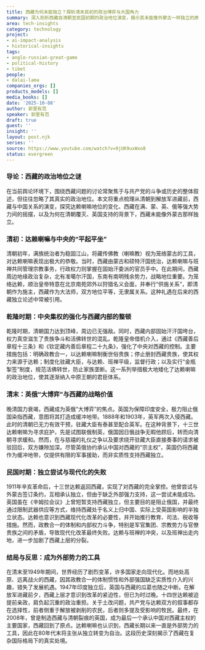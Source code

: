 ```yaml
---
title: 西藏为何未能独立？探析清末民初的政治博弈与大国角力
summary: 深入剖析西藏自清朝至民国初期的政治地位演变，揭示其未能像外蒙古一样独立的原因，以及英俄“大博弈”时代下西藏的复杂处境。
area: tech-insights
category: technology
project:
- ai-impact-analysis
- historical-insights
tags:
- anglo-russian-great-game
- political-history
- tibet
people:
- dalai-lama
companies_orgs: []
products_models: []
media_books: []
date: '2025-10-08'
author: 郭里有范
speaker: 郭里有范
draft: true
guest: ''
insight: ''
layout: post.njk
series: ''
source: https://www.youtube.com/watch?v=9jUK9uxWxo8
status: evergreen
---
```

### 导论：西藏的政治地位之谜

在当前舆论环境下，围绕西藏问题的讨论常聚焦于与共产党的斗争或历史的整体叙述，但往往忽略了其真实的政治地位。本文将重点梳理从清朝到解放军进藏前，西藏与中国关系的演变，探究达赖喇嘛地位的变化、西藏在满、蒙、英、俄等强大势力间的摇摆，以及为何在清朝覆灭、英国支持的背景下，西藏未能像外蒙古那样独立。

### 清初：达赖喇嘛与中央的“平起平坐”

清朝初年，满族统治者为稳固江山，将藏传佛教（喇嘛教）视为笼络蒙古的工具，对达赖喇嘛表现出极大的恭敬。当时，西藏由蒙古和硕特汗国统治，达赖喇嘛与班禅共同管理宗教事务，行政权力则掌握在固始汗委派的官员手中。在此期间，西藏周边地缘政治复杂，北有准噶尔汗国，东南有南明残余势力，战略地位重要。为笼络达赖，顺治皇帝特意在北京南苑郊外以狩猎名义会面，并奉行“供施关系”，即清朝作为施主，西藏作为大法师，双方地位平等，无隶属关系。这种礼遇在后来的西藏独立论述中常被引用。

### 乾隆时期：中央集权的强化与西藏内部的整顿

乾隆时期，清朝国力达到顶峰，周边已无强敌。同时，西藏内部固始汗汗国垮台，权力真空滋生了贵族争斗和活佛转世的混乱。乾隆皇帝借机介入，通过《西藏善后章程十三条》和《钦定藏内善后章程二十九条》，强化了中央对西藏的控制。主要措施包括：明确政教合一，以达赖喇嘛制衡世俗贵族；停止册封西藏贵族，使其权力来源于达赖；制度化驻藏大臣，与达赖、班禅平级，监督行政；以及实行“金瓶掣签”制度，规范活佛转世，防止家族垄断。这一系列举措极大地矮化了达赖喇嘛的政治地位，使其逐渐纳入中原王朝的君臣体系。

### 清末：英俄“大博弈”与西藏的战略价值

晚清国力衰竭，西藏成为英俄“大博弈”的焦点。英国为保障印度安全，极力阻止俄国染指西藏，意图将其打造成缓冲地带。1888年和1903年，英军两次入侵西藏。此时的清朝已无力有效干预，驻藏大臣有泰甚至配合英军。在这种背景下，十三世达赖喇嘛为寻求庇护，先是试图联俄制英，俄国因日俄战争无暇他顾后，转而向清朝寻求缓和。然而，在与慈禧的礼仪之争以及要求绕开驻藏大臣直接奏事的请求被驳回后，双方嫌隙加深。尽管英俄协约承认中国对西藏的“宗主权”，英国仍将西藏作为缓冲地带，仅提供有限的军事援助，而非实质性支持西藏独立。

### 民国时期：独立尝试与现代化的失败

1911年辛亥革命后，十三世达赖返回西藏，实现了对西藏的完全掌控。他曾尝试与外蒙古签订条约，互相承认独立，但由于缺乏外部强力支持，这一尝试未能成功。英国虽在《辛姆拉会议》上曾短暂支持西藏独立，但主要目的是阻止俄国，并最终通过限制武器供应等方式，维持西藏处于名义上归中国、实际上受英国影响的半独立状态。达赖也意识到西藏现代化改革的必要性，并开始推行教育、司法、税收等措施。然而，政教合一的体制和内部权力斗争，特别是军官集团、宗教势力与官僚贵族之间的矛盾，导致现代化改革最终失败。达赖与班禅的冲突，以及班禅出走内地，进一步加剧了西藏上层的分裂。

### 结局与反思：成为外部势力的工具

在清末至1949年期间，世界经历了剧烈变革，许多国家走向现代化。而地处高原、远离战火的西藏，因其政教合一的体制惯性和外部强国缺乏实质性介入的兴趣，错失了发展机遇。1947年印度独立后，英国与西藏的瓜葛也随之中断。在解放军进藏前夕，西藏上层才意识到改革的紧迫性，但已为时过晚。十四世达赖被迫提前亲政，肩负起沉重的政治重担。关于土改问题，共产党与达赖双方的叙事都存在选择性，前者侧重于解放被剥削的农民，后者则多提及受影响的牧民。最终，在2008年，曾是制造西藏与清朝裂痕的英国，成为最后一个承认中国对西藏主权的主要国家，西藏回到了原点。达赖喇嘛也认识到，西藏长期以来一直是外部势力的工具，因此在80年代末将主张从独立转变为自治。这段历史深刻揭示了西藏在复杂国际格局下的真实处境。